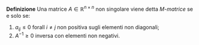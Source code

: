 **Definizione** Una matrice $A \in \mathbb{R}^{n\times n}$ non singolare viene detta _M-matrice_ se e solo se:
1. $a_{ij} \leq 0$ forall $i\neq j$ non positiva sugli elementi non diagonali;
2. $A^{-1}\geq 0$ inversa con elementi non negativi.
